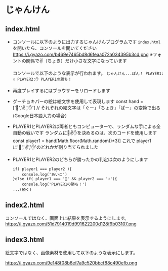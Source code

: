 # じゃんけん

## index.html
- コンソールに以下のように出力するじゃんけんプログラムです
    `index.html`を開いたら、コンソールを開いてください
    https://i.gyazo.com/b469e7465bd8d6feaa072a034395b3cd.png
    ※フォントの関係で✌（ちょき）だけ小さな文字になっています
    
    コンソールで以下のような表示が行われます。
        ```
        じゃんけん...ぽん！
        PLAYER1:✌ PLAYER2:✋
        PLAYER1の勝ち！
        ```
- 再度プレイするにはブラウザーをリロードします

- グーチョキパーの絵は絵文字を使用して表現します
    const hand = ['👊','✌','✋']   // それぞれの絵文字は「ぐー」「ちょき」「ぱー」の変換で出る(Google日本語入力の場合）
- PLAYER1とPLAYER2は両者ともコンピューターで、ランダムな手による全自動の戦いです
    ランダムに👊✌✋を決めるのは、次のコードを使用します
        const player1 = hand[Math.floor(Math.random()*3)]
    これで player1 に'👊','✌','✋'のどれかが割り当てられました
- PLAYER1とPLAYER2のどちらが勝ったかの判定は次のようにします
    ```
    if( player1 === player2 ){
        console.log('あいこ')
    }else if( player1 === '👊' && player2 === '✌'){
        console.log('PLAYER1の勝ち！')
    ...(続く)
    ```

## index2.html

コンソールではなく、画面上に結果を表示するようにします。
https://i.gyazo.com/51d7914019d991622200d128f9b03107.png

## index3.html

絵文字ではなく、画像素材を使用して以下のような表示にします。

https://i.gyazo.com/9e148f08b6ef7a9c520bbcf88c490efb.png